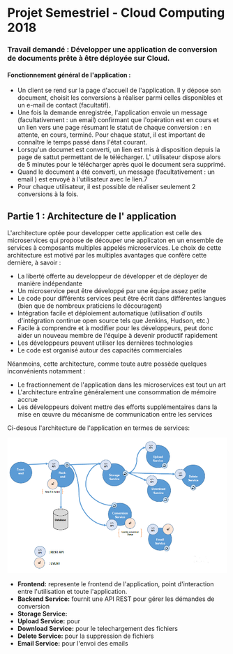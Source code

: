 # Projet Semestriel - Cloud Computing 2018

### Travail demandé :  Développer une application de conversion de documents prête à être déployée sur Cloud.

#### Fonctionnement général de l'application : 

* Un client se rend sur la page d'accueil de l'application. Il y dépose son document, choisit les conversions à réaliser parmi celles disponibles et un e-mail de contact (facultatif).
* Une fois la demande enregistrée, l'application envoie un message (facultativement : un email) confirmant que l'opération est en cours et un lien vers une page résumant le statut de chaque conversion : en attente, en cours, terminé. Pour chaque statut, il est important de
connaître le temps passé dans l'état courant.
* Lorsqu'un documet est converti, un lien est mis à disposition depuis la page de sattut permettant de le télécharger. L' utilisateur dispose alors de 5 minutes pour le télécharger après quoi le document sera supprimé.
* Quand le document a été converti, un message (facultativement : un email ) est envoyé à l'utilisateur avec le lien.7
* Pour chaque utilisateur, il est possible de réaliser seulement 2 conversions à la fois.

## Partie 1 : Architecture de l' application

L'architecture optée pour developper cette application est celle des microservices qui propose de découper une applicaton en un ensemble de services à composants multiples appelés microservices. Le choix de cette architecture est motivé par les multiples avantages que confère cette dernière, à savoir : 

* La liberté offerte au developpeur de développer et de déployer de manière indépendante
* Un microservice peut être développé par une équipe assez petite
* Le code pour différents services peut être écrit dans différentes langues (bien que de nombreux praticiens le découragent)
* Intégration facile et déploiement automatique (utilisation d'outils d'intégration continue open source tels que Jenkins, Hudson, etc.)
* Facile à comprendre et à modifier pour les développeurs, peut donc aider un nouveau membre de l'équipe à devenir productif rapidement
* Les développeurs peuvent utiliser les dernières technologies
* Le code est organisé autour des capacités commerciales 
 
Néanmoins, cette architecture, comme toute autre possède quelques inconvénients notamment :

* Le fractionnement de l'application dans les microservices est tout un art
* L'architecture entraîne généralement une consommation de mémoire accrue
* Les développeurs doivent mettre des efforts supplémentaires dans la mise en œuvre du mécanisme de communication entre les services

Ci-desous l'architecture de l'application en termes de services:

![Services Architecture](https://github.com/Abdoulmagid/Docs-Converter/blob/master/DocConverterArchitecture1.0.PNG)

* **Frontend:** represente le frontend de l'application, point d'interaction entre l'utilisation et toute l'application.
* **Backend Service:** fournit une API REST pour gérer les démandes de conversion
* **Storage Service:**
* **Upload Service:** pour 
* **Download Service:** pour le telechargement des fichiers
* **Delete Service:** pour la suppression de fichiers
* **Email Service:** pour l'envoi des emails
